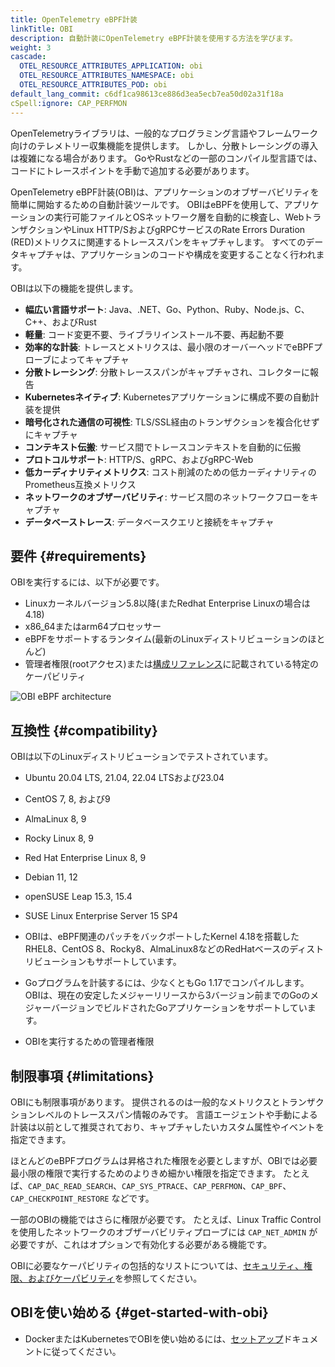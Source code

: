 ```yaml
---
title: OpenTelemetry eBPF計装
linkTitle: OBI
description: 自動計装にOpenTelemetry eBPF計装を使用する方法を学びます。
weight: 3
cascade:
  OTEL_RESOURCE_ATTRIBUTES_APPLICATION: obi
  OTEL_RESOURCE_ATTRIBUTES_NAMESPACE: obi
  OTEL_RESOURCE_ATTRIBUTES_POD: obi
default_lang_commit: c6df1ca98613ce886d3ea5ecb7ea50d02a31f18a
cSpell:ignore: CAP_PERFMON
---
```


OpenTelemetryライブラリは、一般的なプログラミング言語やフレームワーク向けのテレメトリー収集機能を提供します。
しかし、分散トレーシングの導入は複雑になる場合があります。
GoやRustなどの一部のコンパイル型言語では、コードにトレースポイントを手動で追加する必要があります。

OpenTelemetry eBPF計装(OBI)は、アプリケーションのオブザーバビリティを簡単に開始するための自動計装ツールです。
OBIはeBPFを使用して、アプリケーションの実行可能ファイルとOSネットワーク層を自動的に検査し、WebトランザクションやLinux HTTP/SおよびgRPCサービスのRate Errors Duration (RED)メトリクスに関連するトレーススパンをキャプチャします。
すべてのデータキャプチャは、アプリケーションのコードや構成を変更することなく行われます。

OBIは以下の機能を提供します。

- **幅広い言語サポート**: Java、.NET、Go、Python、Ruby、Node.js、C、C++、およびRust
- **軽量**: コード変更不要、ライブラリインストール不要、再起動不要
- **効率的な計装**: トレースとメトリクスは、最小限のオーバーヘッドでeBPFプローブによってキャプチャ
- **分散トレーシング**: 分散トレーススパンがキャプチャされ、コレクターに報告
- **Kubernetesネイティブ**: Kubernetesアプリケーションに構成不要の自動計装を提供
- **暗号化された通信の可視性**: TLS/SSL経由のトランザクションを複合化せずにキャプチャ
- **コンテキスト伝搬**: サービス間でトレースコンテキストを自動的に伝搬
- **プロトコルサポート**: HTTP/S、gRPC、およびgRPC-Web
- **低カーディナリティメトリクス**: コスト削減のための低カーディナリティのPrometheus互換メトリクス
- **ネットワークのオブザーバビリティ**: サービス間のネットワークフローをキャプチャ
- **データベーストレース**: データベースクエリと接続をキャプチャ

## 要件 {#requirements}

OBIを実行するには、以下が必要です。

- Linuxカーネルバージョン5.8以降(またRedhat Enterprise Linuxの場合は4.18)
- x86_64またはarm64プロセッサー
- eBPFをサポートするランタイム(最新のLinuxディストリビューションのほとんど)
- 管理者権限(rootアクセス)または[構成リファレンス](security/)に記載されている特定のケーパビリティ

![OBI eBPF architecture](./ebpf-arch.svg)

## 互換性 {#compatibility}

OBIは以下のLinuxディストリビューションでテストされています。

- Ubuntu 20.04 LTS, 21.04, 22.04 LTSおよび23.04
- CentOS 7, 8, および9
- AlmaLinux 8, 9
- Rocky Linux 8, 9
- Red Hat Enterprise Linux 8, 9
- Debian 11, 12
- openSUSE Leap 15.3, 15.4
- SUSE Linux Enterprise Server 15 SP4

- OBIは、eBPF関連のパッチをバックポートしたKernel 4.18を搭載したRHEL8、CentOS 8、Rocky8、AlmaLinux8などのRedHatベースのディストリビューションもサポートしています。

- Goプログラムを計装するには、少なくともGo 1.17でコンパイルします。
  OBIは、現在の安定したメジャーリリースから3バージョン前までのGoのメジャーバージョンでビルドされたGoアプリケーションをサポートしています。
- OBIを実行するための管理者権限

## 制限事項 {#limitations}

OBIにも制限事項があります。
提供されるのは一般的なメトリクスとトランザクションレベルのトレーススパン情報のみです。
言語エージェントや手動による計装は以前として推奨されており、キャプチャしたいカスタム属性やイベントを指定できます。

ほとんどのeBPFプログラムは昇格された権限を必要としますが、OBIでは必要最小限の権限で実行するためのよりきめ細かい権限を指定できます。
たとえば、`CAP_DAC_READ_SEARCH`、`CAP_SYS_PTRACE`、`CAP_PERFMON`、`CAP_BPF`、`CAP_CHECKPOINT_RESTORE` などです。

一部のOBIの機能ではさらに権限が必要です。
たとえば、Linux Traffic Controlを使用したネットワークのオブザーバビリティプローブには `CAP_NET_ADMIN` が必要ですが、これはオプションで有効化する必要がある機能です。

OBIに必要なケーパビリティの包括的なリストについては、[セキュリティ、権限、およびケーパビリティ](security/)を参照してください。

## OBIを使い始める {#get-started-with-obi}

- DockerまたはKubernetesでOBIを使い始めるには、[セットアップ](setup/)ドキュメントに従ってください。

